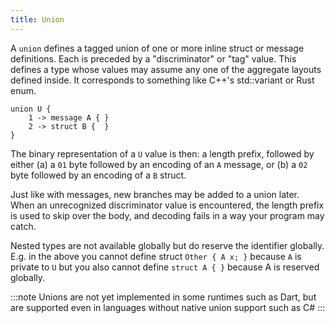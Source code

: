 ```yaml
---
title: Union
---
```


A `union` defines a tagged union of one or more inline struct or message definitions. Each is preceded by a "discriminator" or "tag" value. This defines a type whose values may assume any one of the aggregate layouts defined inside. It corresponds to something like C++'s std::variant or Rust enum.

```bebop
union U { 
    1 -> message A { }
    2 -> struct B {  } 
}
```

The binary representation of a `U` value is then: a length prefix, followed by either (a) a `01` byte followed by an encoding of an `A` message, or (b) a `02` byte followed by an encoding of a `B` struct.

Just like with messages, new branches may be added to a union later. When an unrecognized discriminator value is encountered, the length prefix is used to skip over the body, and decoding fails in a way your program may catch.

Nested types are not available globally but do reserve the identifier globally. E.g. in the above you cannot define struct `Other { A x; }` because `A` is private to `U` but you also cannot define `struct A { }` because A is reserved globally.

:::note
Unions are not yet implemented in some runtimes such as Dart, but are supported even in languages without native union support such as C#
:::